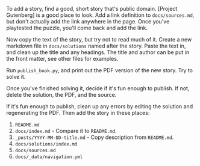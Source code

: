 To add a story, find a good, short story that's public domain.
[Project Gutenberg] is a good place to look. Add a link definition to
`docs/sources.md`, but don't actually add the link anywhere in the page. Once
you've playtested the puzzle, you'll come back and add the link.

Now copy the text of the story, but try not to read much of it. Create a new
markdown file in `docs/solutions` named after the story. Paste the text in, and
clean up the title and any headings. The title and author can be put in the
front matter, see other files for examples.

Run `publish_book.py`, and print out the PDF version of the new story. Try to
solve it.

Once you've finished solving it, decide if it's fun enough to publish. If not,
delete the solution, the PDF, and the source.

If it's fun enough to publish, clean up any errors by editing the solution and
regenerating the PDF. Then add the story in these places:
1. `README.md`
2. `docs/index.md` - Compare it to `README.md`.
3. `_posts/YYYY-MM-DD-title.md` - Copy description from `README.md`.
4. `docs/solutions/index.md`
5. `docs/sources.md`
6. `docs/_data/navigation.yml`
